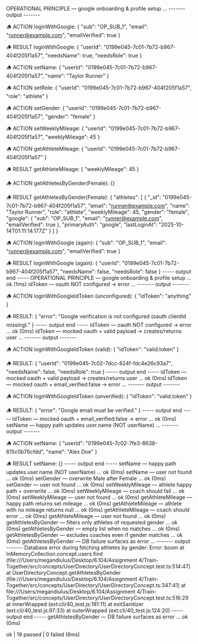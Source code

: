 OPERATIONAL PRINCIPLE — google onboarding & profile setup ...
------- output -------

🪵 ACTION loginWithGoogle:
{
  "sub": "OP_SUB_1",
  "email": "runner@example.com",
  "emailVerified": true
}

🪵 RESULT loginWithGoogle:
{
  "userId": "0199e045-7c01-7b72-b967-404f205f1a57",
  "needsName": true,
  "needsRole": true
}

🪵 ACTION setName:
{
  "userId": "0199e045-7c01-7b72-b967-404f205f1a57",
  "name": "Taylor Runner"
}

🪵 ACTION setRole:
{
  "userId": "0199e045-7c01-7b72-b967-404f205f1a57",
  "role": "athlete"
}

🪵 ACTION setGender:
{
  "userId": "0199e045-7c01-7b72-b967-404f205f1a57",
  "gender": "female"
}

🪵 ACTION setWeeklyMileage:
{
  "userId": "0199e045-7c01-7b72-b967-404f205f1a57",
  "weeklyMileage": 45
}

🪵 ACTION getAthleteMileage:
{
  "userId": "0199e045-7c01-7b72-b967-404f205f1a57"
}

🪵 RESULT getAthleteMileage:
{
  "weeklyMileage": 45
}

🪵 ACTION getAthletesByGender(Female):
{}

🪵 RESULT getAthletesByGender(Female):
{
  "athletes": [
    {
      "_id": "0199e045-7c01-7b72-b967-404f205f1a57",
      "email": "runner@example.com",
      "name": "Taylor Runner",
      "role": "athlete",
      "weeklyMileage": 45,
      "gender": "female",
      "google": {
        "sub": "OP_SUB_1",
        "email": "runner@example.com",
        "emailVerified": true
      },
      "primaryAuth": "google",
      "lastLoginAt": "2025-10-14T01:11:14.177Z"
    }
  ]
}

🪵 ACTION loginWithGoogle (again):
{
  "sub": "OP_SUB_1",
  "email": "runner@example.com",
  "emailVerified": true
}

🪵 RESULT loginWithGoogle (again):
{
  "userId": "0199e045-7c01-7b72-b967-404f205f1a57",
  "needsName": false,
  "needsRole": false
}
----- output end -----
OPERATIONAL PRINCIPLE — google onboarding & profile setup ... ok (1ms)
idToken — oauth NOT configured → error ...
------- output -------

🪵 ACTION loginWithGoogleIdToken (unconfigured):
{
  "idToken": "anything"
}

🪵 RESULT:
{
  "error": "Google verification is not configured (oauth clientId missing)."
}
----- output end -----
idToken — oauth NOT configured → error ... ok (0ms)
idToken — mocked oauth + valid payload → creates/returns user ...
------- output -------

🪵 ACTION loginWithGoogleIdToken (valid):
{
  "idToken": "valid.token"
}

🪵 RESULT:
{
  "userId": "0199e045-7c02-7dcc-824f-fdc4e26c93a7",
  "needsName": false,
  "needsRole": true
}
----- output end -----
idToken — mocked oauth + valid payload → creates/returns user ... ok (0ms)
idToken — mocked oauth + email_verified:false → error ...
------- output -------

🪵 ACTION loginWithGoogleIdToken (unverified):
{
  "idToken": "valid.token"
}

🪵 RESULT:
{
  "error": "Google email must be verified."
}
----- output end -----
idToken — mocked oauth + email_verified:false → error ... ok (0ms)
setName — happy path updates user.name (NOT userName) ...
------- output -------

🪵 ACTION setName:
{
  "userId": "0199e045-7c02-7fe3-8638-615c0b76cfdd",
  "name": "Alex Doe"
}

🪵 RESULT setName:
{}
----- output end -----
setName — happy path updates user.name (NOT userName) ... ok (0ms)
setName — user not found ... ok (0ms)
setGender — overwrite Male after Female ... ok (0ms)
setGender — user not found ... ok (0ms)
setWeeklyMileage — athlete happy path + overwrite ... ok (0ms)
setWeeklyMileage — coach should fail ... ok (0ms)
setWeeklyMileage — user not found ... ok (0ms)
getAthleteMileage — happy path returns set mileage ... ok (0ms)
getAthleteMileage — athlete with no mileage returns null ... ok (0ms)
getAthleteMileage — coach should error ... ok (0ms)
getAthleteMileage — user not found ... ok (0ms)
getAthletesByGender — filters only athletes of requested gender ... ok (0ms)
getAthletesByGender — empty list when no matches ... ok (0ms)
getAthletesByGender — excludes coaches even if gender matches ... ok (0ms)
getAthletesByGender — DB failure surfaces as error ...
------- output -------
Database error during fetching athletes by gender: Error: boom
    at InMemoryCollection.concept.users.find (file:///Users/megandiulus/Desktop/6.104/Assignment 4/Train-Together/src/concepts/UserDirectory/UserDirectoryConcept.test.ts:514:47)
    at UserDirectoryConcept.getAthletesByGender (file:///Users/megandiulus/Desktop/6.104/Assignment 4/Train-Together/src/concepts/UserDirectory/UserDirectoryConcept.ts:347:41)
    at file:///Users/megandiulus/Desktop/6.104/Assignment 4/Train-Together/src/concepts/UserDirectory/UserDirectoryConcept.test.ts:516:29
    at innerWrapped (ext:cli/40_test.js:181:11)
    at exitSanitizer (ext:cli/40_test.js:97:33)
    at outerWrapped (ext:cli/40_test.js:124:20)
----- output end -----
getAthletesByGender — DB failure surfaces as error ... ok (0ms)

ok | 19 passed | 0 failed (6ms)